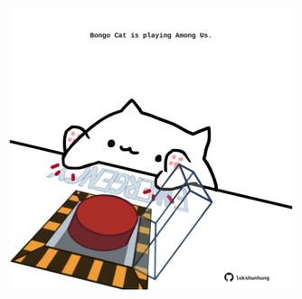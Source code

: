 <!-- built at 13/03/2022, 20:00:58 UTC -->
<p align="center">
  <img width="500" height="500" src="./ReadmeImage.svg">
</p>
